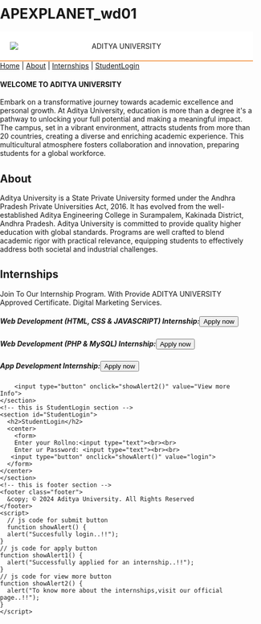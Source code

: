 # APEXPLANET_wd01
<!DOCTYPE html>
<html lang="en">
<head>
    <meta charset="UTF-8">
    <meta name="viewport" content="width=device-width, initial-scale=1.0">
    <title>ApexPlanetTask1 </title>
    <style>
      /* Styling for body section */
    body {
      margin: 0;
      padding: 0;
    }
    /* Style for head section */
    .header {
      display: flex;
      align-items: center;
      justify-content: center;
      padding: 20px;
      background-color: #ffffff;
      border-bottom: 2px solid sandybrown;
      position: relative;
    }
/* style for logo section */
    .logo {
      position: absolute;
      left: 20px;
    }

    .logo img {
      max-height: 74px;
    }
/* style for company name section */
    .company-name {
      font-size: 28px;
      font-weight: bold;
      color: orange;
    }
/* style for nav links */
    nav{
        background-color:skyblue;
        text-align: center;
        padding: 9px 0;
    }
    nav a{
        color: black;
        text-decoration: none;
        margin: 0 20px;
        font-weight: 600;
        font-size: 1.1rem;
        letter-spacing: 0.5px;
    }
    /* appplying hover effect for nav links */
    nav a:hover {
        color: #ff6347;
        text-decoration: underline;
    }
    section {
        padding: 25px;
        margin: 20px auto;
        max-width: 900px;
        box-shadow: 0 2px 10px rgba(161, 11, 215, 0.737);
        transition: box-shadow 0.3s ease;
        }
    section:hover {
        box-shadow: 0 6px 18px rgb(212, 8, 8);
    }
    /* style for about section */ 
    #About {
        background-color: #5a44ea;
        padding: 28px;
        color:white;
    }
    /* style for StudentLogin section */
    #StudentLogin{
      background-color: #5a44ea;
      color: white;
    }
    /* style for footer section */
    .footer {
      background-color: #f1f1f1;
      text-align: center;
      padding: 15px;
      font-size: 14px;
      color: #333;
    }
    </style>
  </head>
<body>
  <!-- This is logo section -->
    <div class="header">
        <div class="logo">
            <img src="https://encrypted-tbn0.gstatic.com/images?q=tbn:ANd9GcRdn3YltXeO1Bt0psUkaJWgjlDZ-A_Qp6Njrg&s">
        </div>
        <div class="company-name">
          ADITYA UNIVERSITY
        </div>
      </div>
      <!-- This is nav section -->
    <nav>
        <a href="#Home">Home</a> |
        <a href="#About">About</a> |
        <a href="#Internships">Internships</a> |
        <a href="#StudentLogin">StudentLogin</a>
    </nav>
    <!-- this is home section -->
    <section id="Home">
        <h4>WELCOME TO ADITYA UNIVERSITY</h4>
        <p>Embark on a transformative journey towards academic excellence and personal growth. At Aditya University, education is more than a degree it's a pathway to unlocking your full potential and making a meaningful impact. The campus, set in a vibrant environment, attracts students from more than 20 countries, creating a diverse and enriching academic experience. This multicultural atmosphere fosters collaboration and innovation, preparing students for a global workforce.</p>
    </section>
    <!-- this is about section -->
    <section id="About">
        <h2>About</h2>
        <p>Aditya University is a State Private University formed under the Andhra Pradesh Private Universities Act, 2016. It has evolved from the well-established Aditya Engineering College in Surampalem, Kakinada District, Andhra Pradesh. Aditya University is committed to provide quality higher education with global standards. Programs are well crafted to blend academic rigor with practical relevance, equipping students to effectively address both societal and industrial challenges. </p>
    </section>
    <!-- this is internships section -->
    <section id="Internships">
        <h2>Internships</h2>
        <p>Join To Our Internship Program. With Provide ADITYA UNIVERSITY Approved Certificate. Digital Marketing Services.</p>
        <h5>Web Development (HTML, CSS & JAVASCRIPT) Internship:<input type="button" onclick="showAlert1()" value="Apply now"></h5>
        <h5>Web Development (PHP & MySQL) Internship:<input type="button" onclick="showAlert1()" value="Apply now"></h5>
        <h5>App Development Internship:<input type="button" onclick="showAlert1()" value="Apply now"></h5>
          
        <input type="button" onclick="showAlert2()" value="View more Info">
    </section>
    <!-- this is StudentLogin section -->
    <section id="StudentLogin">
      <h2>StudentLogin</h2>
      <center> 
        <form>
        Enter your Rollno:<input type="text"><br><br>
        Enter ur Password: <input type="text"><br><br>
       <input type="button" onclick="showAlert()" value="login">
      </form>
    </center>
    </section>
    <!-- this is footer section -->
    <footer class="footer">
      &copy; © 2024 Aditya University. All Rights Reserved
    </footer>
    <script>
      // js code for submit button
      function showAlert() {
      alert("Succesfully login..!!");
    }
    // js code for apply button
    function showAlert1() {
      alert("Successfully applied for an internship..!!");
    }
    // js code for view more button
    function showAlert2() {
      alert("To know more about the internships,visit our official page..!!");
    }
    </script>
</body>
</html>
